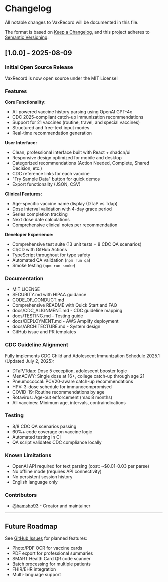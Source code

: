 # Changelog

All notable changes to VaxRecord will be documented in this file.

The format is based on [Keep a Changelog](https://keepachangelog.com/en/1.0.0/),
and this project adheres to [Semantic Versioning](https://semver.org/spec/v2.0.0.html).

## [1.0.0] - 2025-08-09

### Initial Open Source Release

VaxRecord is now open source under the MIT License!

### Features

**Core Functionality:**
- AI-powered vaccine history parsing using OpenAI GPT-4o
- CDC 2025-compliant catch-up immunization recommendations
- Support for 21 vaccines (routine, travel, and special vaccines)
- Structured and free-text input modes
- Real-time recommendation generation

**User Interface:**
- Clean, professional interface built with React + shadcn/ui
- Responsive design optimized for mobile and desktop
- Categorized recommendations (Action Needed, Complete, Shared Decision, etc.)
- CDC reference links for each vaccine
- "Try Sample Data" button for quick demos
- Export functionality (JSON, CSV)

**Clinical Features:**
- Age-specific vaccine name display (DTaP vs Tdap)
- Dose interval validation with 4-day grace period
- Series completion tracking
- Next dose date calculations
- Comprehensive clinical notes per recommendation

**Developer Experience:**
- Comprehensive test suite (13 unit tests + 8 CDC QA scenarios)
- CI/CD with GitHub Actions
- TypeScript throughout for type safety
- Automated QA validation (`npm run qa`)
- Smoke testing (`npm run smoke`)

### Documentation

- MIT LICENSE
- SECURITY.md with HIPAA guidance
- CODE_OF_CONDUCT.md
- Comprehensive README with Quick Start and FAQ
- docs/CDC_ALIGNMENT.md - CDC guideline mapping
- docs/TESTING.md - Testing guide
- docs/DEPLOYMENT.md - AWS Amplify deployment
- docs/ARCHITECTURE.md - System design
- GitHub issue and PR templates

### CDC Guideline Alignment

Fully implements CDC Child and Adolescent Immunization Schedule 2025.1 (Updated July 2, 2025):

- DTaP/Tdap: Dose 5 exception, adolescent booster logic
- MenACWY: Single dose at 16+, college catch-up through age 21
- Pneumococcal: PCV20-aware catch-up recommendations
- HPV: 3-dose schedule for immunocompromised
- COVID-19: Routine recommendations by age
- Rotavirus: Age-out enforcement (max 8 months)
- All vaccines: Minimum age, intervals, contraindications

### Testing

- 8/8 CDC QA scenarios passing
- 60%+ code coverage on vaccine logic
- Automated testing in CI
- QA script validates CDC compliance locally

### Known Limitations

- OpenAI API required for text parsing (cost: ~$0.01-0.03 per parse)
- No offline mode (requires API connectivity)
- No persistent session history
- English language only

### Contributors

- [@hamsho93](https://github.com/hamsho93) - Creator and maintainer

---

## Future Roadmap

See [GitHub Issues](https://github.com/hamsho93/vaccine/issues) for planned features:

- Photo/PDF OCR for vaccine cards
- PDF export for professional summaries
- SMART Health Card QR code scanner
- Batch processing for multiple patients
- FHIR/EHR integration
- Multi-language support

